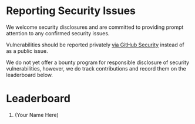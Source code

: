 # Reporting Security Issues

We welcome security disclosures and are committed to providing prompt attention to any confirmed security issues.

Vulnerabilities should be reported privately [via GitHub Security](https://github.com/exowarexyz/monorepo/security) instead of as a public issue.

We do not yet offer a bounty program for responsible disclosure of security vulnerabilities, however, we do track contributions and record them on the leaderboard below.

# Leaderboard

1. (Your Name Here)